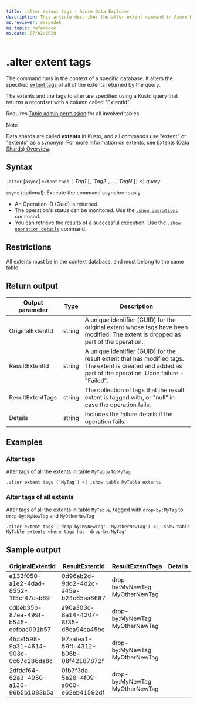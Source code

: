 ```yaml
---
title: .alter extent tags - Azure Data Explorer
description: This article describes the alter extent command in Azure Data Explorer.
ms.reviewer: orspodek
ms.topic: reference
ms.date: 07/02/2020
---
```


# .alter extent tags

The command runs in the context of a specific database. It alters the specified [extent tags](extents-overview.md#extent-tagging) of all of the extents returned by the query.

The extents and the tags to alter are specified using a Kusto query that returns a recordset with a column called "ExtentId".

Requires [Table admin permission](../management/access-control/role-based-authorization.md) for all involved tables.

> [!NOTE]
> Data shards are called **extents** in Kusto, and all commands use "extent" or "extents" as a synonym.
> For more information on extents, see [Extents (Data Shards) Overview](extents-overview.md).

## Syntax

`.alter` [`async`] `extent` `tags` `(`'*Tag1*'[`,`'*Tag2*'`,`...`,`'*TagN*']`)` <| *query*

`async` (optional): Execute the command asynchronously.
   * An Operation ID (Guid) is returned. 
   * The operation's status can be monitored. Use the [`.show operations`](operations.md#show-operations) command.
   * You can retrieve the results of a successful execution. Use the [`.show operation details`](operations.md#show-operation-details) command.

## Restrictions

All extents must be in the context database, and must belong to the same table.

## Return output

|Output parameter |Type |Description|
|---|---|---|
|OriginalExtentId |string |A unique identifier (GUID) for the original extent whose tags have been modified. The extent is dropped as part of the operation.|
|ResultExtentId |string |A unique identifier (GUID) for the result extent that has modified tags. The extent is created and added as part of the operation. Upon failure - "Failed".|
|ResultExtentTags |string |The collection of tags that the result extent is tagged with, or "null" in case the operation fails.|
|Details |string |Includes the failure details if the operation fails.|

## Examples

### Alter tags 

Alter tags of all the extents in table `MyTable` to `MyTag`

```kusto
.alter extent tags ('MyTag') <| .show table MyTable extents
```

### Alter tags of all extents

Alter tags of all the extents in table `MyTable`, tagged with `drop-by:MyTag` to `drop-by:MyNewTag` and `MyOtherNewTag`

```kusto
.alter extent tags ('drop-by:MyNewTag','MyOtherNewTag') <| .show table MyTable extents where tags has 'drop-by:MyTag'
```

## Sample output

|OriginalExtentId |ResultExtentId | ResultExtentTags | Details
|---|---|---|---
|e133f050-a1e2-4dad-8552-1f5cf47cab69 |0d96ab2d-9dd2-4d2c-a45e-b24c65aa6687 | drop-by:MyNewTag MyOtherNewTag| 
|cdbeb35b-87ea-499f-b545-defbae091b57 |a90a303c-8a14-4207-8f35-d8ea94ca45be | drop-by:MyNewTag MyOtherNewTag| 
|4fcb4598-9a31-4614-903c-0c67c286da8c |97aafea1-59ff-4312-b06b-08f42187872f | drop-by:MyNewTag MyOtherNewTag| 
|2dfdef64-62a3-4950-a130-96b5b1083b5a |0fb7f3da-5e28-4f09-a000-e62eb41592df | drop-by:MyNewTag MyOtherNewTag| 
